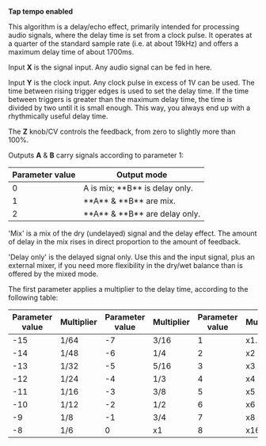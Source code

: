 
**Tap tempo enabled**

This algorithm is a delay/echo effect, primarily intended for processing audio signals, where the delay time is set from
a clock pulse. It operates at a quarter of the standard sample rate (i.e. at about 19kHz)
and offers a maximum delay time of about 1700ms.

Input **X** is the signal input. Any audio signal can be fed in here.

Input **Y** is the clock input. Any clock pulse in excess of 1V can be used. The time between rising trigger edges is used
to set the delay time. If the time between triggers is greater than the maximum delay time, the time is divided by two
until it is small enough. This way, you always end up with a rhythmically useful delay time.

The **Z** knob/CV controls the feedback, from zero to slightly more than 100%.

Outputs **A** & **B** carry signals according to parameter 1:

<table>
<thead>
<tr class="header">
<th><strong>Parameter value</strong></th>
<th><strong>Output mode</strong></th>
</tr>
</thead>
<tbody>
<tr class="odd">
<td>
0
</td>
<td>A is mix; **B** is delay only.</td>
</tr>
<tr class="even">
<td>
1
</td>
<td>
 **A** &amp; **B** are mix.
</td>
</tr>
<tr class="odd">
<td>
2
</td>
<td>
 **A** &amp; **B** are delay only.
</td>
</tr>
</tbody>
</table>

'Mix' is a mix of the dry (undelayed) signal and the delay effect. The amount of delay in the mix rises in direct
proportion to the amount of feedback.

'Delay only' is the delayed signal only. Use this and the input signal, plus an external mixer, if you need more
flexibility in the dry/wet balance than is offered by the mixed mode.

The first parameter applies a multiplier to the delay time, according to the following table:

| **Parameter value** | **Multiplier** | **Parameter value** | **Multiplier** | **Parameter value** | **Multiplier** |
|---------------------|----------------|---------------------|----------------|---------------------|----------------|
| -15                 | 1/64           | -7                  | 3/16           | 1                   | x1.5           |
| -14                 | 1/48           | -6                  | 1/4            | 2                   | x2             |
| -13                 | 1/32           | -5                  | 5/16           | 3                   | x3             |
| -12                 | 1/24           | -4                  | 1/3            | 4                   | x4             |
| -11                 | 1/16           | -3                  | 3/8            | 5                   | x5             |
| -10                 | 1/12           | -2                  | 1/2            | 6                   | x6             |
| -9                  | 1/8            | -1                  | 3/4            | 7                   | x8             |
| -8                  | 1/6            | 0                   | x1             | 8                   | x16            |
